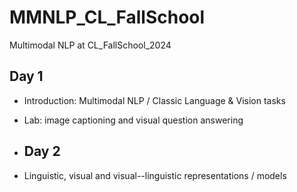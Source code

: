 # MMNLP_CL_FallSchool
Multimodal NLP at CL_FallSchool_2024

## Day 1
* Introduction: Multimodal NLP / Classic Language & Vision tasks
* Lab: image captioning and visual question answering

* ## Day 2
* Linguistic, visual and visual--linguistic representations / models
